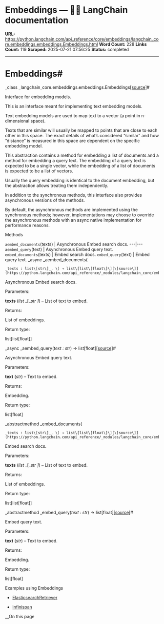 # Embeddings — 🦜🔗 LangChain  documentation

**URL:** https://python.langchain.com/api_reference/core/embeddings/langchain_core.embeddings.embeddings.Embeddings.html
**Word Count:** 228
**Links Count:** 119
**Scraped:** 2025-07-21 07:56:25
**Status:** completed

---

# Embeddings\#

_class _langchain\_core.embeddings.embeddings.Embeddings[\[source\]](https://python.langchain.com/api_reference/_modules/langchain_core/embeddings/embeddings.html#Embeddings)\#     

Interface for embedding models.

This is an interface meant for implementing text embedding models.

Text embedding models are used to map text to a vector \(a point in n-dimensional space\).

Texts that are similar will usually be mapped to points that are close to each other in this space. The exact details of what’s considered “similar” and how “distance” is measured in this space are dependent on the specific embedding model.

This abstraction contains a method for embedding a list of documents and a method for embedding a query text. The embedding of a query text is expected to be a single vector, while the embedding of a list of documents is expected to be a list of vectors.

Usually the query embedding is identical to the document embedding, but the abstraction allows treating them independently.

In addition to the synchronous methods, this interface also provides asynchronous versions of the methods.

By default, the asynchronous methods are implemented using the synchronous methods; however, implementations may choose to override the asynchronous methods with an async native implementation for performance reasons.

Methods

`aembed_documents`\(texts\) | Asynchronous Embed search docs.   ---|---   `aembed_query`\(text\) | Asynchronous Embed query text.   `embed_documents`\(texts\) | Embed search docs.   `embed_query`\(text\) | Embed query text.      _async _aembed\_documents\(

    _texts : list\[str\]_, \) → list\[list\[float\]\][\[source\]](https://python.langchain.com/api_reference/_modules/langchain_core/embeddings/embeddings.html#Embeddings.aembed_documents)\#     

Asynchronous Embed search docs.

Parameters:     

**texts** \(_list_ _\[__str_ _\]_\) – List of text to embed.

Returns:     

List of embeddings.

Return type:     

list\[list\[float\]\]

_async _aembed\_query\(_text : str_\) → list\[float\][\[source\]](https://python.langchain.com/api_reference/_modules/langchain_core/embeddings/embeddings.html#Embeddings.aembed_query)\#     

Asynchronous Embed query text.

Parameters:     

**text** \(_str_\) – Text to embed.

Returns:     

Embedding.

Return type:     

list\[float\]

_abstractmethod _embed\_documents\(

    _texts : list\[str\]_, \) → list\[list\[float\]\][\[source\]](https://python.langchain.com/api_reference/_modules/langchain_core/embeddings/embeddings.html#Embeddings.embed_documents)\#     

Embed search docs.

Parameters:     

**texts** \(_list_ _\[__str_ _\]_\) – List of text to embed.

Returns:     

List of embeddings.

Return type:     

list\[list\[float\]\]

_abstractmethod _embed\_query\(_text : str_\) → list\[float\][\[source\]](https://python.langchain.com/api_reference/_modules/langchain_core/embeddings/embeddings.html#Embeddings.embed_query)\#     

Embed query text.

Parameters:     

**text** \(_str_\) – Text to embed.

Returns:     

Embedding.

Return type:     

list\[float\]

Examples using Embeddings

  * [ElasticsearchRetriever](https://python.langchain.com/docs/integrations/retrievers/elasticsearch_retriever/)

  * [Infinispan](https://python.langchain.com/docs/integrations/vectorstores/infinispanvs/)

__On this page